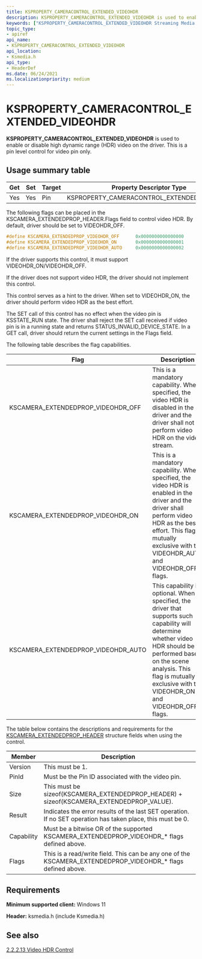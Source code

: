 ```yaml
---
title: KSPROPERTY_CAMERACONTROL_EXTENDED_VIDEOHDR
description: KSPROPERTY_CAMERACONTROL_EXTENDED_VIDEOHDR is used to enable or disable high dynamic range (HDR) video on the driver. This is a pin level control for video pin only.
keywords: ["KSPROPERTY_CAMERACONTROL_EXTENDED_VIDEOHDR Streaming Media Devices"]
topic_type:
- apiref
api_name:
- KSPROPERTY_CAMERACONTROL_EXTENDED_VIDEOHDR
api_location:
- Ksmedia.h
api_type:
- HeaderDef
ms.date: 06/24/2021
ms.localizationpriority: medium
---
```


# KSPROPERTY_CAMERACONTROL_EXTENDED_VIDEOHDR

**KSPROPERTY_CAMERACONTROL_EXTENDED_VIDEOHDR** is used to enable or disable high dynamic range (HDR) video on the driver. This is a pin level control for video pin only.

## Usage summary table

| Get | Set | Target | Property Descriptor Type |
|--|--|--|--|
| Yes | Yes | Pin | KSPROPERTY_CAMERACONTROL_EXTENDED_VIDEOHDR |

The following flags can be placed in the KSCAMERA_EXTENDEDPROP_HEADER.Flags field to control video HDR. By default, driver should be set to VIDEOHDR_OFF.

```cpp
#define KSCAMERA_EXTENDEDPROP_VIDEOHDR_OFF      0x0000000000000000
#define KSCAMERA_EXTENDEDPROP_VIDEOHDR_ON       0x0000000000000001 
#define KSCAMERA_EXTENDEDPROP_VIDEOHDR_AUTO     0x0000000000000002 
```

If the driver supports this control, it must support VIDEOHDR_ON/VIDEOHDR_OFF.

If the driver does not support video HDR, the driver should not implement this control.

This control serves as a hint to the driver. When set to VIDEOHDR_ON, the driver should perform video HDR as the best effort.

The SET call of this control has no effect when the video pin is KSSTATE_RUN state. The driver shall reject the SET call received if video pin is in a running state and returns STATUS_INVALID_DEVICE_STATE. In a GET call, driver should return the current settings in the Flags field.

The following table describes the flag capabilities.

| Flag | Description |
|--|--|
| KSCAMERA_EXTENDEDPROP_VIDEOHDR_OFF | This is a mandatory capability. When specified, the video HDR is disabled in the driver and the driver shall not perform video HDR on the video stream. |
| KSCAMERA_EXTENDEDPROP_VIDEOHDR_ON | This is a mandatory capability. When specified, the video HDR is enabled in the driver and the driver shall perform video HDR as the best effort. This flag is mutually exclusive with the VIDEOHDR_AUTO and VIDEOHDR_OFF flags. |
| KSCAMERA_EXTENDEDPROP_VIDEOHDR_AUTO | This capability is optional. When specified, the driver that supports such capability will determine whether video HDR should be performed based on the scene analysis. This flag is mutually exclusive with the VIDEOHDR_ON and VIDEOHDR_OFF flags. |

The table below contains the descriptions and requirements for the [KSCAMERA_EXTENDEDPROP_HEADER](/windows-hardware/drivers/ddi/ksmedia/ns-ksmedia-tagkscamera_extendedprop_header) structure fields when using the control.

| Member | Description |
|--|--|
| Version | This must be 1. |
| PinId | Must be the Pin ID associated with the video pin. |
| Size | This must be sizeof(KSCAMERA_EXTENDEDPROP_HEADER) + sizeof(KSCAMERA_EXTENDEDPROP_VALUE). |
| Result | Indicates the error results of the last SET operation. If no SET operation has taken place, this must be 0. |
| Capability | Must be a bitwise OR of the supported KSCAMERA_EXTENDEDPROP_VIDEOHDR_* flags defined above. |
| Flags | This is a read/write field. This can be any one of the KSCAMERA_EXTENDEDPROP_VIDEOHDR_* flags defined above. |

## Requirements

**Minimum supported client:** Windows 11

**Header:** ksmedia.h (include Ksmedia.h)

## See also

[2.2.2.13 Video HDR Control](/windows-hardware/drivers/stream/uvc-extensions-1-5#22213-video-hdr-control)
